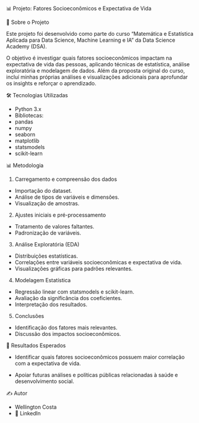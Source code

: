 📊 Projeto: Fatores Socioeconômicos e Expectativa de Vida

📘 Sobre o Projeto

Este projeto foi desenvolvido como parte do curso “Matemática e Estatística Aplicada para Data Science, Machine Learning e IA” da Data Science Academy (DSA).

O objetivo é investigar quais fatores socioeconômicos impactam na expectativa de vida das pessoas, aplicando técnicas de estatística, análise exploratória e modelagem de dados.
Além da proposta original do curso, incluí minhas próprias análises e visualizações adicionais para aprofundar os insights e reforçar o aprendizado.

🛠️ Tecnologias Utilizadas

- Python 3.x
- Bibliotecas:
- pandas
- numpy
- seaborn
- matplotlib
- statsmodels
- scikit-learn

📊 Metodologia

1. Carregamento e compreensão dos dados
   
- Importação do dataset.
- Análise de tipos de variáveis e dimensões.
- Visualização de amostras.

2. Ajustes iniciais e pré-processamento
- Tratamento de valores faltantes.
- Padronização de variáveis.

3. Análise Exploratória (EDA)
- Distribuições estatísticas.
- Correlações entre variáveis socioeconômicas e expectativa de vida.
- Visualizações gráficas para padrões relevantes.

4. Modelagem Estatística
- Regressão linear com statsmodels e scikit-learn.
- Avaliação da significância dos coeficientes.
- Interpretação dos resultados.

5. Conclusões
- Identificação dos fatores mais relevantes.
- Discussão dos impactos socioeconômicos.

📌 Resultados Esperados

- Identificar quais fatores socioeconômicos possuem maior correlação com a expectativa de vida.

- Apoiar futuras análises e políticas públicas relacionadas à saúde e desenvolvimento social.

  
✍️ Autor
- Wellington Costa
- 📧 LinkedIn







